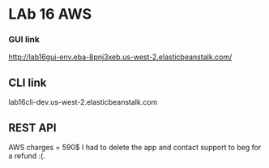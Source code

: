 # LAb 16 AWS

### GUI link
http://lab16gui-env.eba-8pnj3xeb.us-west-2.elasticbeanstalk.com/

## CLI link 
lab16cli-dev.us-west-2.elasticbeanstalk.com

## REST API
AWS charges = 590$ I had to delete the app and contact support to beg for a refund :(. 
